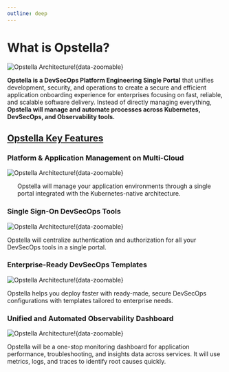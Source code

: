 ```yaml
---
outline: deep
---
```


# What is Opstella?

![Opstella Architecture!](/images/intro/whatisopstella/ArchitectureFlows-Platform-overview.png){data-zoomable}

<strong>Opstella is a DevSecOps Platform Engineering Single Portal</strong> that unifies development, security, and operations to create a secure and efficient application onboarding experience for enterprises focusing on fast, reliable, and scalable software delivery. Instead of directly managing everything,<strong> Opstella will manage and automate processes across Kubernetes, DevSecOps, and Observability tools.</strong>

## <ins><strong>Opstella Key Features</strong></ins>

### Platform & Application Management on Multi-Cloud

![Opstella Architecture!](/images/intro/whatisopstella/platform-relations.png){data-zoomable}

<ul>Opstella will manage your application environments through a single portal integrated with the Kubernetes-native architecture.</ul>

### Single Sign-On DevSecOps Tools

![Opstella Architecture!](/images/intro/whatisopstella/sso.png){data-zoomable}

Opstella will centralize authentication and authorization for all your DevSecOps tools in a single portal.

### Enterprise-Ready DevSecOps Templates

![Opstella Architecture!](/images/intro/whatisopstella/sotfware-template.png){data-zoomable}

Opstella helps you deploy faster with ready-made, secure DevSecOps configurations with templates tailored to enterprise needs.

### Unified and Automated Observability Dashboard

![Opstella Architecture!](/images/intro/whatisopstella/grafana.png){data-zoomable}

Opstella will be a one-stop monitoring dashboard for application performance, troubleshooting, and insights data across services. It will use metrics, logs, and traces to identify root causes quickly.
